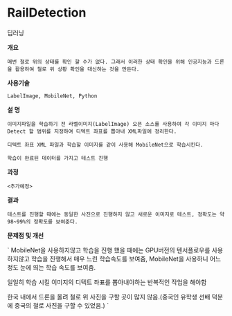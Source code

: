# RailDetection
딥러닝

**개요**


    매번 철로 위의 상태를 확인 할 수가 없다. 그래서 이러한 상태 확인을 위해 인공지능과 드론을 활용하여 철로 위 상황 확인을 대신하는 것을 만든다.


**사용기술**


    LabelImage, MobileNet, Python


**설 명**


    이미지파일을 학습하기 전 라벨이미지(LabelImage) 오픈 소스를 사용하여 각 이미지 마다 Detect 할 범위를 지정하여 디텍트 좌표를 뽑아내 XML파일에 정리한다.

    디텍트 좌표 XML 파일과 학습할 이미지를 같이 사용해 MobileNet으로 학습시킨다.

    학습이 완료된 데이터를 가지고 테스트 진행


**과정**

`
<추가예정>
`

**결과**

`
테스트를 진행할 때에는 동일한 사진으로 진행하지 않고 새로운 이미지로 테스트, 정확도는 약 98~99%의 정확도를 보여준다.
`

**문제점 및 개선**

`
MobileNet을 사용하지않고 학습을 진행 했을 때에는 GPU버전의 텐서플로우를 사용하지않고 학습을 진행해서 매우 느린 학습속도를 보여줌, MobileNet을 사용하니 어느정도 눈에 띄는 학습 속도를 보여줌.

일일히 학습 시킬 이미지의 디텍트 좌표를 뽑아내야하는 반복적인 작업을 해야함

한국 내에서 드론을 올려 철로 위 사진을 구할 곳이 많지 않음.(중국인 유학생 선배 덕분에 중국의 철로 사진을 구할 수 있었음.)
`
